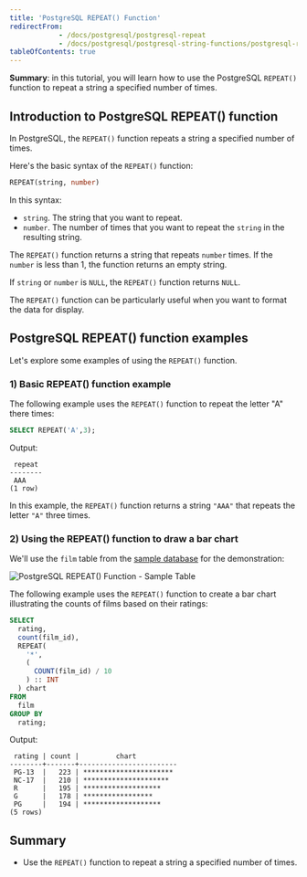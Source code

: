 ```yaml
---
title: 'PostgreSQL REPEAT() Function'
redirectFrom:
            - /docs/postgresql/postgresql-repeat 
            - /docs/postgresql/postgresql-string-functions/postgresql-repeat
tableOfContents: true
---
```


**Summary**: in this tutorial, you will learn how to use the PostgreSQL `REPEAT()` function to repeat a string a specified number of times.

## Introduction to PostgreSQL REPEAT() function

In PostgreSQL, the `REPEAT()` function repeats a string a specified number of times.

Here's the basic syntax of the `REPEAT()` function:

```sql
REPEAT(string, number)
```

In this syntax:

- `string`. The string that you want to repeat.
- `number`. The number of times that you want to repeat the `string` in the resulting string.

The `REPEAT()` function returns a string that repeats `number` times. If the `number` is less than 1, the function returns an empty string.

If `string` or `number` is `NULL`, the `REPEAT()` function returns `NULL`.

The `REPEAT()` function can be particularly useful when you want to format the data for display.

## PostgreSQL REPEAT() function examples

Let's explore some examples of using the `REPEAT()` function.

### 1) Basic REPEAT() function example

The following example uses the `REPEAT()` function to repeat the letter "A" there times:

```sql
SELECT REPEAT('A',3);
```

Output:

```
 repeat
--------
 AAA
(1 row)
```

In this example, the `REPEAT()` function returns a string `"AAA"` that repeats the letter `"A"` three times.

### 2) Using the REPEAT() function to draw a bar chart

We'll use the `film` table from the [sample database](/docs/postgresql/postgresql-getting-started/postgresql-sample-database) for the demonstration:

![PostgreSQL REPEAT() Function - Sample Table](https://www.mysqltutorial.org/wp-content/uploads/2023/10/products.svg)

The following example uses the `REPEAT()` function to create a bar chart illustrating the counts of films based on their ratings:

```sql
SELECT
  rating,
  count(film_id),
  REPEAT(
    '*',
    (
      COUNT(film_id) / 10
    ) :: INT
  ) chart
FROM
  film
GROUP BY
  rating;
```

Output:

```
 rating | count |         chart
--------+-------+------------------------
 PG-13  |   223 | **********************
 NC-17  |   210 | *********************
 R      |   195 | *******************
 G      |   178 | *****************
 PG     |   194 | *******************
(5 rows)
```

## Summary

- Use the `REPEAT()` function to repeat a string a specified number of times.
